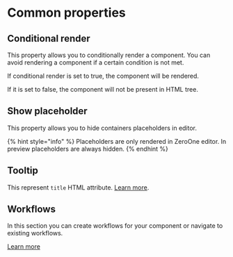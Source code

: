 # Common properties

## Conditional render

This property allows you to conditionally render a component. You can avoid rendering a component if a certain condition is not met.

If conditional render is set to true, the component will be rendered.

If it is set to false, the component will not be present in HTML tree.

## Show placeholder

This property allows you to hide containers placeholders in editor.

{% hint style="info" %}
Placeholders are only rendered in ZeroOne editor. In preview placeholders are always hidden.
{% endhint %}

## Tooltip

This represent `title` HTML attribute. [Learn more](https://developer.mozilla.org/en-US/docs/Web/HTML/Global\_attributes/title).

## Workflows

In this section you can create workflows for your component or navigate to existing workflows.

[Learn more](../wkufur.md)
